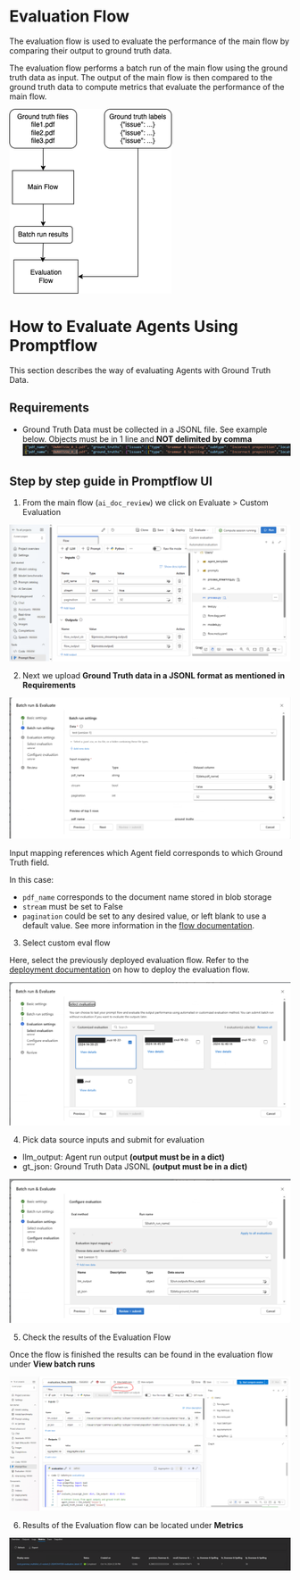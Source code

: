 # Evaluation Flow

The evaluation flow is used to evaluate the performance of the main flow by comparing their output to ground truth data.

The evaluation flow performs a batch run of the main flow using the ground truth data as input. The output of the main flow is then compared to the ground truth data to compute metrics that evaluate the performance of the main flow.

![Evaluation Flow Diagram](../images/EvaluationFlow.drawio.png)

# How to Evaluate Agents Using Promptflow

This section describes the way of evaluating Agents with Ground Truth Data.

## Requirements

- Ground Truth Data must be collected in a JSONL file. See example below. Objects must be in 1 line and **NOT delimited by comma**
  ![Ground Truth Data Example](../images/ground_truth_data_example.png)

## Step by step guide in Promptflow UI

1. From the main flow (`ai_doc_review`) we click on Evaluate > Custom Evaluation

![Evaluate > Custom Evaluation](../images/custom_evaluation.png)

2. Next we upload **Ground Truth data in a JSONL format as mentioned in Requirements**

![Upload Ground Truth data](../images/upload_ground_truth.PNG)

Input mapping references which Agent field corresponds to which Ground Truth field.

In this case:

- `pdf_name` corresponds to the document name stored in blob storage
- `stream` must be set to False
- `pagination` could be set to any desired value, or left blank to use a default value. See more information in the [flow documentation](./main_flow_design.md).

3. Select custom eval flow

Here, select the previously deployed evaluation flow. Refer to the [deployment documentation](./deployment.md) on how to deploy the evaluation flow.

![Select custom eval flow](../images/select_eval_flow.PNG)

4. Pick data source inputs and submit for evaluation

- llm_output: Agent run output **(output must be in a dict)**
- gt_json: Ground Truth Data JSONL **(output must be in a dict)**

![Select custom eval flow](../images/eval_flow_data_input.PNG)

5. Check the results of the Evaluation Flow

Once the flow is finished the results can be found in the evaluation flow under **View batch runs**

![Select custom eval flow](../images/eval_output_batch_runs.PNG)

6. Results of the Evaluation flow can be located under **Metrics**

![Eval Metrics](../images/eval_metrics.png)
